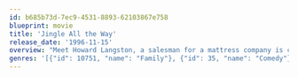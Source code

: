 ```yaml
---
id: b685b73d-7ec9-4531-8893-62103867e758
blueprint: movie
title: 'Jingle All the Way'
release_date: '1996-11-15'
overview: "Meet Howard Langston, a salesman for a mattress company is constantly busy at his job, and he also constantly disappoints his son, after he misses his son's karate exposition, his son tells Howard that he wants for Christmas is an action figure of his son's television hero, he tries hard to to make it up to him. Unfortunately for Howard, it is Christmas Eve, and every store is sold out of Turbo Man, now Howard must travel all over town and compete with everybody else to find a Turbo Man action figure."
genres: '[{"id": 10751, "name": "Family"}, {"id": 35, "name": "Comedy"}]'
---
```

